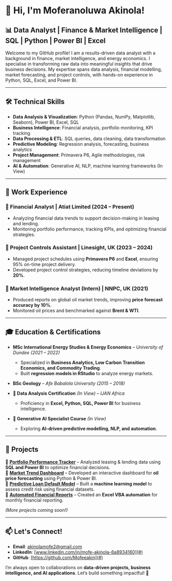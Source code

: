 # 👋 Hi, I'm Moferanoluwa Akinola!  

## 📊 Data Analyst | Finance & Market Intelligence | SQL | Python | Power BI | Excel  

Welcome to my GitHub profile! I am a results-driven data analyst with a background in finance, market intelligence, and energy economics. I specialise in transforming raw data into meaningful insights that drive business decisions. My expertise spans data analysis, financial modelling, market forecasting, and project controls, with hands-on experience in Python, SQL, Excel, and Power BI.  

---

## 🛠️ Technical Skills  
- **Data Analysis & Visualization**: Python (Pandas, NumPy, Matplotlib, Seaborn), Power BI, Excel, SQL  
- **Business Intelligence**: Financial analysis, portfolio monitoring, KPI tracking  
- **Data Processing & ETL**: SQL queries, data cleaning, data transformation  
- **Predictive Modeling**: Regression analysis, forecasting, business analytics  
- **Project Management**: Primavera P6, Agile methodologies, risk management  
- **AI & Automation**: Generative AI, NLP, machine learning frameworks (In View)  

---

## 📌 Work Experience  

### **🔹 Financial Analyst | Atiat Limited (2024 – Present)**  
- Analyzing financial data trends to support decision-making in leasing and lending.  
- Monitoring portfolio performance, tracking KPIs, and optimizing financial strategies.  

### **🔹 Project Controls Assistant | Linesight, UK (2023 – 2024)**  
- Managed project schedules using **Primavera P6** and **Excel**, ensuring 95% on-time project delivery.  
- Developed project control strategies, reducing timeline deviations by **20%**.  

### **🔹 Market Intelligence Analyst (Intern) | NNPC, UK (2021)**  
- Produced reports on global oil market trends, improving **price forecast accuracy by 10%**.  
- Monitored oil prices and benchmarked against **Brent & WTI**.  

---

## 🎓 Education & Certifications  

- **MSc International Energy Studies & Energy Economics** – *University of Dundee (2021 – 2022)*  
  - Specialized in **Business Analytics, Low Carbon Transition Economics, and Commodity Trading**.  
  - Built **regression models in RStudio** to analyze energy markets.  

- **BSc Geology** – *Afe Babalola University (2015 – 2018)*  

- **📜 Data Analysis Certification** *(In View)* – *IJAN Africa*  
  - Proficiency in **Excel, Python, SQL, Power BI** for business intelligence.  

- **🤖 Generative AI Specialist Course** *(In View)*  
  - Exploring **AI-driven predictive modelling, NLP, and automation**.  

---

## 🚀 Projects  

🔹 **[Portfolio Performance Tracker](#)** – Analyzed leasing & lending data using **SQL and Power BI** to optimize financial decisions.  
🔹 **[Market Trend Dashboard](#)** – Developed an interactive dashboard for **oil price forecasting** using Python & Power BI.  
🔹 **[Predictive Loan Default Model](#)** – Built a **machine learning model** to assess credit risk using financial datasets.  
🔹 **[Automated Financial Reports](#)** – Created an **Excel VBA automation** for monthly financial reporting.  

*(More projects coming soon!)*  

---

## 📫 Let's Connect!  

- **Email**: [akinolamofe2@gmail.com](mailto:akinolamofe2@gmail.com)  
- **LinkedIn**: [www.linkedin.com/in/mofe-akinola-6a8934160](#)  
- **GitHub**: [https://github.com/Mofeeakin](#)  

I’m always open to collaborations on **data-driven projects, business intelligence, and AI applications**. Let’s build something impactful! 🚀  

